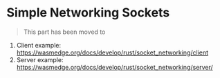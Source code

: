 # Simple Networking Sockets

> This part has been moved to

1. Client example: <https://wasmedge.org/docs/develop/rust/socket_networking/client>
2. Server example: <https://wasmedge.org/docs/develop/rust/socket_networking/server/>
